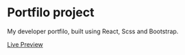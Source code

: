 # Portfilo project

My developer portfilo, built using React, Scss and Bootstrap.

<a href="https://personal-porfoilo-project.netlify.app/">Live Preview</a>
